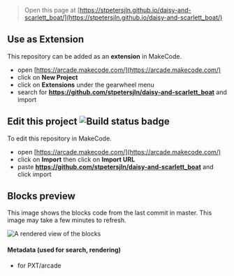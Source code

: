  


> Open this page at [https://stpetersjln.github.io/daisy-and-scarlett_boat/](https://stpetersjln.github.io/daisy-and-scarlett_boat/)

## Use as Extension

This repository can be added as an **extension** in MakeCode.

* open [https://arcade.makecode.com/](https://arcade.makecode.com/)
* click on **New Project**
* click on **Extensions** under the gearwheel menu
* search for **https://github.com/stpetersjln/daisy-and-scarlett_boat** and import

## Edit this project ![Build status badge](https://github.com/stpetersjln/daisy-and-scarlett_boat/workflows/MakeCode/badge.svg)

To edit this repository in MakeCode.

* open [https://arcade.makecode.com/](https://arcade.makecode.com/)
* click on **Import** then click on **Import URL**
* paste **https://github.com/stpetersjln/daisy-and-scarlett_boat** and click import

## Blocks preview

This image shows the blocks code from the last commit in master.
This image may take a few minutes to refresh.

![A rendered view of the blocks](https://github.com/stpetersjln/daisy-and-scarlett_boat/raw/master/.github/makecode/blocks.png)

#### Metadata (used for search, rendering)

* for PXT/arcade
<script src="https://makecode.com/gh-pages-embed.js"></script><script>makeCodeRender("{{ site.makecode.home_url }}", "{{ site.github.owner_name }}/{{ site.github.repository_name }}");</script>

